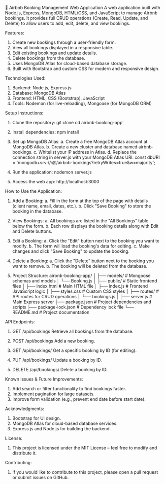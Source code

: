 📅 Airbnb Booking Management Web Application
A web application built with Node.js, Express, MongoDB, HTML/CSS, and JavaScript to manage Airbnb bookings. It provides full CRUD operations (Create, Read, Update, and Delete) to allow users to add, edit, delete, and view bookings.



Features:
1. Create new bookings through a user-friendly form.
2. View all bookings displayed in a responsive table.
3. Edit existing bookings and update details.
4. Delete bookings from the database.
5. Uses MongoDB Atlas for cloud-based database storage.
6. Built with Bootstrap and custom CSS for modern and responsive design.



Technologies Used:
1. Backend: Node.js, Express.js
2. Database: MongoDB Atlas
3. Frontend: HTML, CSS (Bootstrap), JavaScript
4. Tools: Nodemon (for live-reloading), Mongoose (for MongoDB ORM)




Setup Instructions:
1. Clone the repository:
git clone <your-repo-url>
cd airbnb-booking-app'


2. Install dependencies:
npm install


3. Set up MongoDB Atlas:
a. Create a free MongoDB Atlas account at MongoDB Atlas.
b. Create a new cluster and database named airbnb-bookings.
c. Whitelist your IP address in Atlas.
d. Replace the connection string in server.js with your MongoDB Atlas URI:
const dbURI = 'mongodb+srv://<username>:<password>@<your-cluster-url>/airbnb-bookings?retryWrites=true&w=majority';


4. Run the application:
nodemon server.js


5. Access the web app:
http://localhost:3000


How to Use the Application:
1. Add a Booking:
a. Fill in the form at the top of the page with details (client name, email, dates, etc.).
b. Click "Save Booking" to store the booking in the database.

2. View Bookings:
a. All bookings are listed in the "All Bookings" table below the form.
b. Each row displays the booking details along with Edit and Delete buttons.

3. Edit a Booking:
a. Click the "Edit" button next to the booking you want to modify.
b. The form will load the booking's data for editing.
c. Make changes and click "Save Booking" to update the booking.

4. Delete a Booking:
a. Click the "Delete" button next to the booking you want to remove.
b. The booking will be deleted from the database.



1. Project Structure:
airbnb-booking-app/
│
├── models/              # Mongoose schemas and models
│   └── Booking.js
│
├── public/              # Static frontend files
│   ├── index.html       # Main HTML file
│   ├── index.js         # Frontend JavaScript logic
│   ├── styles.css       # Custom CSS styles
│
├── routes/              # API routes for CRUD operations
│   └── bookings.js
│
├── server.js            # Main Express server
├── package.json         # Project dependencies and scripts
├── package-lock.json    # Dependency lock file
└── README.md            # Project documentation





API Endpoints:
1. GET /api/bookings
Retrieve all bookings from the database.

2. POST /api/bookings
Add a new booking.

3. GET /api/bookings/
Get a specific booking by ID (for editing).

4. PUT /api/bookings/
Update a booking by ID.

5. DELETE /api/bookings/
Delete a booking by ID.





Known Issues & Future Improvements: 
1. Add search or filter functionality to find bookings faster.
2. Implement pagination for large datasets.
3. Improve form validation (e.g., prevent end date before start date).



Acknowledgments:
1. Bootstrap for UI design.
2. MongoDB Atlas for cloud-based database services.
3. Express.js and Node.js for building the backend.



License:
1. This project is licensed under the MIT License – feel free to modify and distribute it.

Contributing:
1. If you would like to contribute to this project, please open a pull request or submit issues on GitHub.
